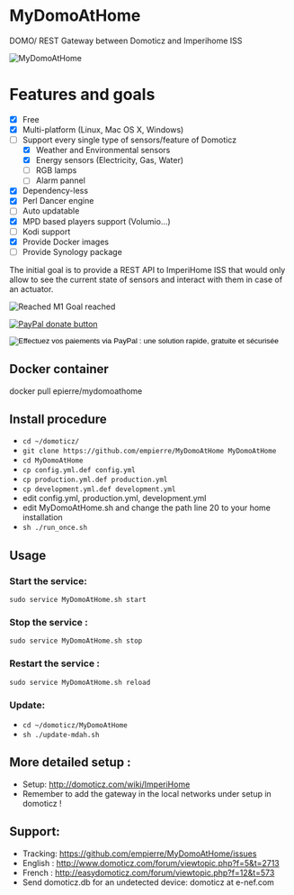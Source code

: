 # MyDomoAtHome
DOMO/  REST Gateway between Domoticz and Imperihome ISS

![MyDomoAtHome](http://domoticz.com/wiki/images/5/55/Imperihome.png "MyDomoAtHome")

# Features and goals
- [x] Free
- [x] Multi-platform (Linux, Mac OS X, Windows)
- [ ] Support every single type of sensors/feature of Domoticz
  - [x] Weather and Environmental sensors  
  - [x] Energy sensors (Electricity, Gas, Water)
  - [ ] RGB lamps
  - [ ] Alarm pannel
- [x] Dependency-less 
- [x] Perl Dancer engine
- [ ] Auto updatable
- [x] MPD based players support (Volumio...)
- [ ] Kodi support
- [X] Provide Docker images
- [ ] Provide Synology package

The initial goal is to provide a REST API to ImperiHome ISS that would only allow to see the current state of sensors and interact with them in case of an actuator. 

![Reached](https://cdn3.iconfinder.com/data/icons/10con/512/checkmark_tick-16.png) M1 Goal reached

[![PayPal donate button](http://img.shields.io/paypal/donate.png?color=yellow)](https://www.paypal.com/cgi-bin/webscr?cmd=_xclick&business=epierre@e-nef.com&currency_code=EUR&amount=5&item_name=thanks "Donate once-off to this project using Paypal")

<form name="_xclick" action="https://www.paypal.com/fr/cgi-bin/webscr" method="post">
<input type="hidden" name="cmd" value="_xclick">
<input type="hidden" name="business" value="epierre@e-nef.com">
<input type="hidden" name="item_name" value="Thay a big thank to the developper">
<input type="hidden" name="currency_code" value="EUR">
<input type="hidden" name="amount" value="5,00">
<input type="image" src="http://www.paypal.com/fr_FR/i/btn/x-click-butcc-donate.gif" border="0" name="submit" alt="Effectuez vos paiements via PayPal : une solution rapide, gratuite et sécurisée">
</form>


## Docker container
docker pull epierre/mydomoathome

## Install procedure
  - `cd ~/domoticz/`
  - `git clone https://github.com/empierre/MyDomoAtHome MyDomoAtHome`
  - `cd MyDomoAtHome`
  - `cp config.yml.def config.yml`
  - `cp production.yml.def production.yml`
  - `cp development.yml.def development.yml`
  - edit config.yml, production.yml, development.yml
  - edit  MyDomoAtHome.sh and change the path line 20 to your home installation
  - `sh ./run_once.sh`
  
## Usage

### Start the service:
   `sudo service MyDomoAtHome.sh start`

### Stop the service :
   `sudo service MyDomoAtHome.sh stop`

### Restart the service :
   `sudo service MyDomoAtHome.sh reload`

### Update:
  - `cd ~/domoticz/MyDomoAtHome`
  - `sh ./update-mdah.sh`
  
## More detailed setup :
  - Setup: http://domoticz.com/wiki/ImperiHome
  - Remember to add the gateway in the local networks under setup in domoticz !
 
## Support: 
  - Tracking: https://github.com/empierre/MyDomoAtHome/issues
  - English : http://www.domoticz.com/forum/viewtopic.php?f=5&t=2713
  - French  : http://easydomoticz.com/forum/viewtopic.php?f=12&t=573
  - Send domoticz.db for an undetected device: domoticz at e-nef.com

